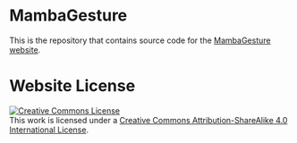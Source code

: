 # MambaGesture

This is the repository that contains source code for the [MambaGesture website](https://fcchit.github.io).

<!-- If you find MambaGesture useful for your work please cite:
```
@article{chencan2024mambagesture
  author    = {},
  title     = {},
  journal   = {},
  year      = {},
}
``` -->

# Website License
<a rel="license" href="http://creativecommons.org/licenses/by-sa/4.0/"><img alt="Creative Commons License" style="border-width:0" src="https://i.creativecommons.org/l/by-sa/4.0/88x31.png" /></a><br />This work is licensed under a <a rel="license" href="http://creativecommons.org/licenses/by-sa/4.0/">Creative Commons Attribution-ShareAlike 4.0 International License</a>.

